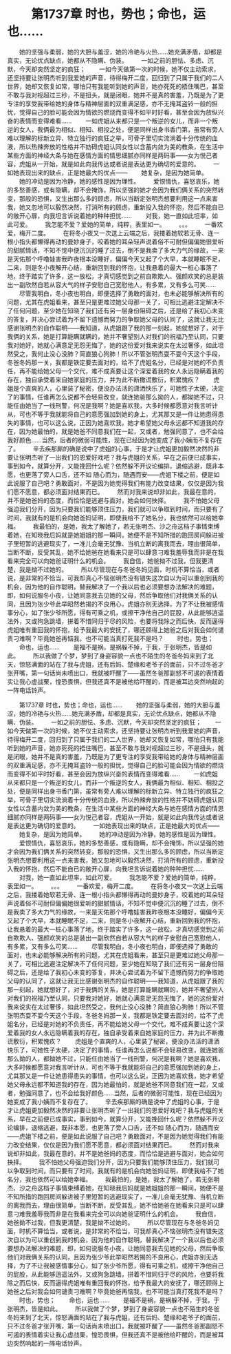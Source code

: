 # 　　第1737章 时也，势也；命也，运也……
　　她的坚强与柔弱，她的大胆与羞涩，她的冷艳与火热……她充满矛盾，却都是真实，无论优点缺点，她都从不隐瞒、伪装。
　　一如之前的胆怯、多虑、沉默，今天却突然坚定的疯狂；
　　一如今天做第一次的时候，她不仅主动索求，还坚持要让张明杰听到我爱她的声音，待得梅开二度，回归到了只属于我们的二人世界，她却又恢复如常，哪怕只有我能听到她的声音，她亦死死的捂住嘴巴，甚至不敢与我对视超过三秒，不是扭头，就是闭眼，她并不是真的害羞，乃既是为了更专注的享受我带给她的身体与精神层面的双重满足感，亦不无掩耳盗铃一般的担忧，觉得自己的脸可能会因为情欲的燃烧而变得不如平时好看，甚至会因为放纵兴奋的表情而变得难看……
　　一如虎姐从来都只是一个叛逆的女儿，而非一个叛逆的女人，我俩最为相似、相知、相投之处，便是同样出身书香门第，虽常有旁人难以理解的标新立异、特立独行的疯狂之举，可骨子里切实流淌着十分传统的血液，所以热辣奔放的性格并不妨碍虎姐认同女性以含蓄内敛为美的教条，在生活中某些方面的神经大条与她在感情方面的情思细腻亦同样是两码事——女为悦己者容，虎姐从一开始，就是如此向我传达或者说是表达更为确切的爱意的。
　　一如她表现出来的缺点，正是她最大的优点——
　　她复杂，是因为她简单。
　　她的冲动是因为冷静，她的感性是因为理性。
　　爱恨情仇，喜怒哀乐，她的多愁善感，或有隐瞒，却不会掩饰，所以坚强的她才会因为我们俩关系的突然转变，那般的恐惧，又生出那么多的顾虑，所以当断定张明杰想要利用这一点来害我，她又忽地可以毅然决然，打消所有的顾虑，重新投入我的怀抱，然后不能自已的敞开心扉，向我坦言诉说着她的种种担忧……
　　对我，她一直如此坦率，如此可爱。
　　我怎能不爱？爱她的简单，纯粹，表里如一。
　　。。。
　　一番欢爱，梅开二度。
　　在将冬小夜又一次送上云端之后，我搂着她软若无骨、连一根小指头都懒得再动的曼妙身子，咬着她的耳朵轻声说着俗不可耐但偏偏她很爱听的甜腻情话，不知不觉中便沉沉的睡了过去，倒不是我卖了多大力气的缘故，一来是天佑那个呼噜娃害我昨夜根本没睡好，偏偏今天又起了个大早，本就睡眠不足，二来，则是冬小夜解开心结，重新回到我的怀抱，让我悬着的最大一桩心事落了地，终于踏实了许多，这一放松，才真切感觉到之前自欺欺人、强颜欢笑的总是装出一副欣然自若从容大气的样子安慰自己宽慰他人，有多累，又有多么可笑……
　　尽管我明白，冬小夜也明白，即便选择了勇敢的面对，也未必能够解决所有的问题，尤其在虎姐看来，甚至只是更难过她父母那一关了，可相比逃避注定解决不了任何问题，至少她在知晓了我们还有另一层身份阻碍之后，还是给了我初心未变的答复，并决心尝试着为不留下遗憾而努力的争取她父母的认同了，这就让我无比感谢张明杰的自作聪明——我知道，从虎姐跟了我的那一刻起，她就想好了，对于我俩的关系，她是打算能瞒就瞒的，她并不奢望别人对我们的祝福乃至认同，只要我对她好，她就心满意足无怨无悔了，她的这份爱对我来说实在太过奢侈，如此坦然受之，我何止没心没肺？简直狼心狗肺！所以不管张明杰耍不耍今天这个手段，冬爸冬妈那一关，我都是铁定要去面对的，给不了虎姐名分，已经是对她的不负责任，再不能给她父母一个交代，难不成真要让这个深爱着我的女人永远隐瞒着我的存在，独自承受着来自她家庭的压力，并为此不断撒谎敷衍，积累愧疚？
　　虎姐是个直爽的人，心里装了秘密，便没办法活的潇洒快乐了，可她性子太硬，决定了的事情，任谁再怎么说都不会轻易改变，就连她爸那么拗的人，都拗她不过，只能任由她当了一线刑警，何况是我啊？她是喜欢我，大多时候都愿意对我言听计从，可也不等于我就能将自己的意愿强加到她的身上，尤其那又是一件让她患得患失的事情，也可以这么说，正因为她喜欢我，她才希望她父母永远都不知道我的存在，因为她最怕的，就是她爸不同意我们在一起，又或者，勉强同意了，也不会给我好颜色……当然，后者的微弱可能性，现在已经因为她变成了我小姨而不复存在了。
　　辛去疾那厮的确是说中了虎姐的心事，于是才让虎姐更加毅然决然的非要让张明杰听了一出我们的恩爱好戏吧？我与虎姐的关系，早在之前便已成事实，事到如今，就算分开，又能挽回什么呢？依然躲不开议论编排，退缩逃避，既非本愿，也更落了旁人口舌，还不如 随心而为，随遇而安——虎姐下楼之前，便是如此说服了自己吧？勇敢面对，不是因为她觉得我们有能力改变结果，仅仅是因为我们愿不愿意，都必须面对结果而已。
　　然而对我来说却非如此，我最在意的，并不是她爸妈的态度，而恰恰是逃避与面对，她会如何抉择。
　　我不怕她父母强迫我们分开，因为只要我们能够顶住压力，我们就可以争取到时间，而只要有了时间，我就有的是机会向她爸妈证明，即使我给不了她名分，我也依然可以给她幸福。
　　我最怕的，是她，我太了解她了，若无张明杰、沙之舟这档子事情束缚着她，在知晓我后妈就是她姐姐的那一瞬间，她便不是不知所措的跑回房间躲进被子里短暂的逃避现实了，一准儿会毫无犹豫、当机立断的离我而去，理由很简单，当断不断，反受其乱，她不给她爸在她看来只是可以肆意刁难我羞辱我而非是在我看来完全可以向她爸证明什么的机会。
　　我自信，她爸拗不过我，但我更清楚，我是拗不过她的。
　　所以尽管现在与冬爸冬妈见面，时机不算恰当，或者说，是非常的不恰当，可我却真心不恼张明杰没有错失这次自以为可以重创到我的机会，因为他的自作聪明，替我解决了一个我以后也必须要想办法解决的难题，即，如何说服冬小夜，让她同意我去见她的父母，然后争取他们对我俩关系的认同，且因为张少爷此举昭然若揭的不良用心，虎姐亦别无选择，为了不让我被感情事分心，如了张少爷所愿，得有可乘之机，或擦干净他自己的屁股，从此能够逍遥法外，又或狗急跳墙，拼着不惜同归于尽的风险，也要将我除之而后快，反而逼得虎姐唯有重回我的怀抱，给予我最大的安抚了，哪还顾得上她爸之后对我会如何谴责刁难啊？毕竟她爸再恼我，也不可能当真打死我不是吗？
　　时也，势也；
　　命也，运也……
　　是福不是祸，是祸躲不掉，于我，于张明杰，皆是如此。
　　所以我做了个梦，梦到了身姿容貌一点也不陌生的冬爸冬妈来到了北天，惊怒满面的站在了我与虎姐，还有后妈、楚缘和老爷子的面前，只不过冬爸才张开嘴，第一句话尚未喷出口，我就被吓醒了——虽然冬爸那副怒不可遏的表情着实让我心虚战栗，惶恐畏惧，但我还真不是被他给吓醒的，而是被耳边突然响起的一阵电话铃声。

　　第1737章 时也，势也；命也，运也……
　　她的坚强与柔弱，她的大胆与羞涩，她的冷艳与火热……她充满矛盾，却都是真实，无论优点缺点，她都从不隐瞒、伪装。
　　一如之前的胆怯、多虑、沉默，今天却突然坚定的疯狂；
　　一如今天做第一次的时候，她不仅主动索求，还坚持要让张明杰听到我爱她的声音，待得梅开二度，回归到了只属于我们的二人世界，她却又恢复如常，哪怕只有我能听到她的声音，她亦死死的捂住嘴巴，甚至不敢与我对视超过三秒，不是扭头，就是闭眼，她并不是真的害羞，乃既是为了更专注的享受我带给她的身体与精神层面的双重满足感，亦不无掩耳盗铃一般的担忧，觉得自己的脸可能会因为情欲的燃烧而变得不如平时好看，甚至会因为放纵兴奋的表情而变得难看……
　　一如虎姐从来都只是一个叛逆的女儿，而非一个叛逆的女人，我俩最为相似、相知、相投之处，便是同样出身书香门第，虽常有旁人难以理解的标新立异、特立独行的疯狂之举，可骨子里切实流淌着十分传统的血液，所以热辣奔放的性格并不妨碍虎姐认同女性以含蓄内敛为美的教条，在生活中某些方面的神经大条与她在感情方面的情思细腻亦同样是两码事——女为悦己者容，虎姐从一开始，就是如此向我传达或者说是表达更为确切的爱意的。
　　一如她表现出来的缺点，正是她最大的优点——
　　她复杂，是因为她简单。
　　她的冲动是因为冷静，她的感性是因为理性。
　　爱恨情仇，喜怒哀乐，她的多愁善感，或有隐瞒，却不会掩饰，所以坚强的她才会因为我们俩关系的突然转变，那般的恐惧，又生出那么多的顾虑，所以当断定张明杰想要利用这一点来害我，她又忽地可以毅然决然，打消所有的顾虑，重新投入我的怀抱，然后不能自已的敞开心扉，向我坦言诉说着她的种种担忧……
　　对我，她一直如此坦率，如此可爱。
　　我怎能不爱？爱她的简单，纯粹，表里如一。
　　。。。
　　一番欢爱，梅开二度。
　　在将冬小夜又一次送上云端之后，我搂着她软若无骨、连一根小指头都懒得再动的曼妙身子，咬着她的耳朵轻声说着俗不可耐但偏偏她很爱听的甜腻情话，不知不觉中便沉沉的睡了过去，倒不是我卖了多大力气的缘故，一来是天佑那个呼噜娃害我昨夜根本没睡好，偏偏今天又起了个大早，本就睡眠不足，二来，则是冬小夜解开心结，重新回到我的怀抱，让我悬着的最大一桩心事落了地，终于踏实了许多，这一放松，才真切感觉到之前自欺欺人、强颜欢笑的总是装出一副欣然自若从容大气的样子安慰自己宽慰他人，有多累，又有多么可笑……
　　尽管我明白，冬小夜也明白，即便选择了勇敢的面对，也未必能够解决所有的问题，尤其在虎姐看来，甚至只是更难过她父母那一关了，可相比逃避注定解决不了任何问题，至少她在知晓了我们还有另一层身份阻碍之后，还是给了我初心未变的答复，并决心尝试着为不留下遗憾而努力的争取她父母的认同了，这就让我无比感谢张明杰的自作聪明——我知道，从虎姐跟了我的那一刻起，她就想好了，对于我俩的关系，她是打算能瞒就瞒的，她并不奢望别人对我们的祝福乃至认同，只要我对她好，她就心满意足无怨无悔了，她的这份爱对我来说实在太过奢侈，如此坦然受之，我何止没心没肺？简直狼心狗肺！所以不管张明杰耍不耍今天这个手段，冬爸冬妈那一关，我都是铁定要去面对的，给不了虎姐名分，已经是对她的不负责任，再不能给她父母一个交代，难不成真要让这个深爱着我的女人永远隐瞒着我的存在，独自承受着来自她家庭的压力，并为此不断撒谎敷衍，积累愧疚？
　　虎姐是个直爽的人，心里装了秘密，便没办法活的潇洒快乐了，可她性子太硬，决定了的事情，任谁再怎么说都不会轻易改变，就连她爸那么拗的人，都拗她不过，只能任由她当了一线刑警，何况是我啊？她是喜欢我，大多时候都愿意对我言听计从，可也不等于我就能将自己的意愿强加到她的身上，尤其那又是一件让她患得患失的事情，也可以这么说，正因为她喜欢我，她才希望她父母永远都不知道我的存在，因为她最怕的，就是她爸不同意我们在一起，又或者，勉强同意了，也不会给我好颜色……当然，后者的微弱可能性，现在已经因为她变成了我小姨而不复存在了。
　　辛去疾那厮的确是说中了虎姐的心事，于是才让虎姐更加毅然决然的非要让张明杰听了一出我们的恩爱好戏吧？我与虎姐的关系，早在之前便已成事实，事到如今，就算分开，又能挽回什么呢？依然躲不开议论编排，退缩逃避，既非本愿，也更落了旁人口舌，还不如 随心而为，随遇而安——虎姐下楼之前，便是如此说服了自己吧？勇敢面对，不是因为她觉得我们有能力改变结果，仅仅是因为我们愿不愿意，都必须面对结果而已。
　　然而对我来说却非如此，我最在意的，并不是她爸妈的态度，而恰恰是逃避与面对，她会如何抉择。
　　我不怕她父母强迫我们分开，因为只要我们能够顶住压力，我们就可以争取到时间，而只要有了时间，我就有的是机会向她爸妈证明，即使我给不了她名分，我也依然可以给她幸福。
　　我最怕的，是她，我太了解她了，若无张明杰、沙之舟这档子事情束缚着她，在知晓我后妈就是她姐姐的那一瞬间，她便不是不知所措的跑回房间躲进被子里短暂的逃避现实了，一准儿会毫无犹豫、当机立断的离我而去，理由很简单，当断不断，反受其乱，她不给她爸在她看来只是可以肆意刁难我羞辱我而非是在我看来完全可以向她爸证明什么的机会。
　　我自信，她爸拗不过我，但我更清楚，我是拗不过她的。
　　所以尽管现在与冬爸冬妈见面，时机不算恰当，或者说，是非常的不恰当，可我却真心不恼张明杰没有错失这次自以为可以重创到我的机会，因为他的自作聪明，替我解决了一个我以后也必须要想办法解决的难题，即，如何说服冬小夜，让她同意我去见她的父母，然后争取他们对我俩关系的认同，且因为张少爷此举昭然若揭的不良用心，虎姐亦别无选择，为了不让我被感情事分心，如了张少爷所愿，得有可乘之机，或擦干净他自己的屁股，从此能够逍遥法外，又或狗急跳墙，拼着不惜同归于尽的风险，也要将我除之而后快，反而逼得虎姐唯有重回我的怀抱，给予我最大的安抚了，哪还顾得上她爸之后对我会如何谴责刁难啊？毕竟她爸再恼我，也不可能当真打死我不是吗？
　　时也，势也；
　　命也，运也……
　　是福不是祸，是祸躲不掉，于我，于张明杰，皆是如此。
　　所以我做了个梦，梦到了身姿容貌一点也不陌生的冬爸冬妈来到了北天，惊怒满面的站在了我与虎姐，还有后妈、楚缘和老爷子的面前，只不过冬爸才张开嘴，第一句话尚未喷出口，我就被吓醒了——虽然冬爸那副怒不可遏的表情着实让我心虚战栗，惶恐畏惧，但我还真不是被他给吓醒的，而是被耳边突然响起的一阵电话铃声。
